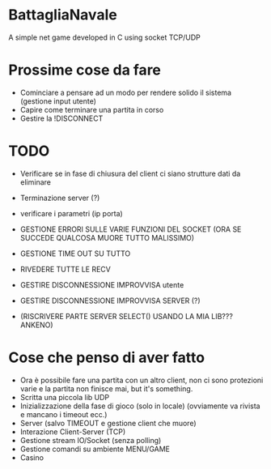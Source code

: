 # BattagliaNavale
A simple net game developed in C using socket TCP/UDP

# Prossime cose da fare
- Cominciare a pensare ad un modo per rendere solido il sistema (gestione input utente)
- Capire come terminare una partita in corso
- Gestire la !DISCONNECT

# TODO
- Verificare se in fase di chiusura del client ci siano strutture dati da eliminare
- Terminazione server (?)
- verificare i parametri (ip porta)

- GESTIONE ERRORI SULLE VARIE FUNZIONI DEL SOCKET (ORA SE SUCCEDE QUALCOSA MUORE TUTTO MALISSIMO)
- GESTIONE TIME OUT SU TUTTO
- RIVEDERE TUTTE LE RECV
- GESTIRE DISCONNESSIONE IMPROVVISA utente
- GESTIRE DISCONNESSIONE IMPROVVISA SERVER (?)
- (RISCRIVERE PARTE SERVER SELECT() USANDO LA MIA LIB???ANKENO)

# Cose che penso di aver fatto
- Ora è possibile fare una partita con un altro client, non ci sono protezioni varie e la partita non finisce mai, but it's something.
- Scritta una piccola lib UDP
- Inizializzazione della fase di gioco (solo in locale) (ovviamente va rivista e mancano i timeout ecc.)
- Server (salvo TIMEOUT e gestione client che muore)
- Interazione Client-Server (TCP)
- Gestione stream IO/Socket (senza polling)
- Gestione comandi su ambiente MENU/GAME
- Casino
